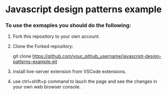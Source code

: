 # Javascript design patterns example

### To use the exmaples you should do the following:

1.  Fork this repository to your own account.

2.  Clone the Forked repository:

    git clone
    https://github.com/your_github_username/javascript-design-patterns-example.git

3.  install live-server extension from VSCode extensions.

4.  use ctrl+shift+p command to lauch the page and see the changes in your own
    web browser console.
